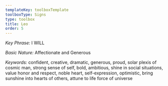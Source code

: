 ```yaml
---
templateKey: toolboxTemplate
toolboxType: Signs
type: toolbox
title: Leo
order: 5
---
```

_Key Phrase:_ I WILL



_Basic Nature:_ Affectionate and Generous



_Keywords:_  confident, creative, dramatic, generous, proud, solar plexis of cosmic man, strong sense of self, bold, ambitious, shine in social situations, value honor and respect, noble heart, self-expression, optimistic, bring sunshine into hearts of others, attune to life force of universe
